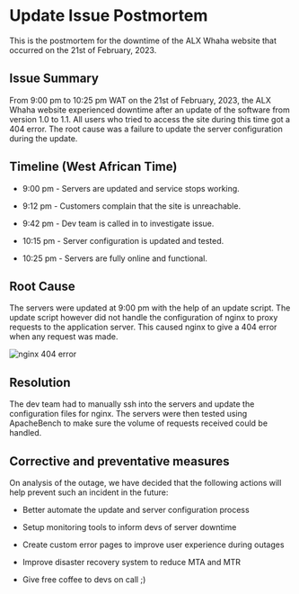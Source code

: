 # Update Issue Postmortem

This is the postmortem for the downtime of the ALX Whaha website that occurred
on the 21st of February, 2023.

## Issue Summary

From 9:00 pm to 10:25 pm WAT on the 21st of February, 2023, the ALX Whaha
website experienced downtime after an update of the software from version 1.0 to
1.1. All users who tried to access the site during this time got a 404 error.
The root cause was a failure to update the server configuration during the
update.

## Timeline (West African Time)

- 9:00 pm - Servers are updated and service stops working.

- 9:12 pm - Customers complain that the site is unreachable.

- 9:42 pm - Dev team is called in to investigate issue.

- 10:15 pm - Server configuration is updated and tested.

- 10:25 pm - Servers are fully online and functional.

## Root Cause

The servers were updated at 9:00 pm with the help of an update script. The update
script however did not handle the configuration of nginx to proxy requests to
the application server. This caused nginx to give a 404 error when any request
was made.

![nginx 404 error](https://www.linuxbabe.com/wp-content/uploads/2021/06/nginx-404-not-found.webp "Nginx 404 Error")

## Resolution

The dev team had to manually ssh into the servers and update the configuration
files for nginx. The servers were then tested using ApacheBench to make sure
the volume of requests received could be handled.

## Corrective and preventative measures

On analysis of the outage, we have decided that the following actions will help
prevent such an incident in the future:

- Better automate the update and server configuration process

- Setup monitoring tools to inform devs of server downtime

- Create custom error pages to improve user experience during outages

- Improve disaster recovery system to reduce MTA and MTR

- Give free coffee to devs on call ;)

